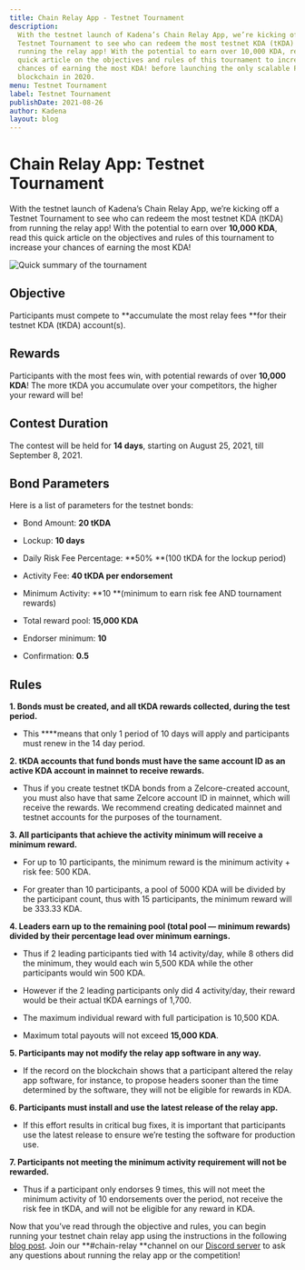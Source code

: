 ```yaml
---
title: Chain Relay App - Testnet Tournament
description:
  With the testnet launch of Kadena’s Chain Relay App, we’re kicking off a
  Testnet Tournament to see who can redeem the most testnet KDA (tKDA) from
  running the relay app! With the potential to earn over 10,000 KDA, read this
  quick article on the objectives and rules of this tournament to increase your
  chances of earning the most KDA! before launching the only scalable POW public
  blockchain in 2020.
menu: Testnet Tournament
label: Testnet Tournament
publishDate: 2021-08-26
author: Kadena
layout: blog
---
```


# Chain Relay App: Testnet Tournament

With the testnet launch of Kadena’s Chain Relay App, we’re kicking off a Testnet
Tournament to see who can redeem the most testnet KDA (tKDA) from running the
relay app! With the potential to earn over **10,000 KDA**, read this quick
article on the objectives and rules of this tournament to increase your chances
of earning the most KDA!

![Quick summary of the tournament](/assets/blog/1_D2VMTMoSDCh4tqVUAxkuIw.webp)

## Objective

Participants must compete to **accumulate the most relay fees **for their
testnet KDA (tKDA) account(s).

## Rewards

Participants with the most fees win, with potential rewards of over **10,000
KDA**! The more tKDA you accumulate over your competitors, the higher your
reward will be!

## Contest Duration

The contest will be held for **14 days**, starting on August 25, 2021, till
September 8, 2021.

## Bond Parameters

Here is a list of parameters for the testnet bonds:

- Bond Amount: **20 tKDA**

- Lockup: **10 days**

- Daily Risk Fee Percentage: **50% **(100 tKDA for the lockup period)

- Activity Fee: **40 tKDA per endorsement**

- Minimum Activity: **10 **(minimum to earn risk fee AND tournament rewards)

- Total reward pool: **15,000 KDA**

- Endorser minimum: **10**

- Confirmation: **0.5**

## Rules

**1. Bonds must be created, and all tKDA rewards collected, during the test
period.**

- This \*\*\*\*means that only 1 period of 10 days will apply and participants
  must renew in the 14 day period.

**2. tKDA accounts that fund bonds must have the same account ID as an active
KDA account in mainnet to receive rewards.**

- Thus if you create testnet tKDA bonds from a Zelcore-created account, you must
  also have that same Zelcore account ID in mainnet, which will receive the
  rewards. We recommend creating dedicated mainnet and testnet accounts for the
  purposes of the tournament.

**3. All participants that achieve the activity minimum will receive a minimum
reward.**

- For up to 10 participants, the minimum reward is the minimum activity + risk
  fee: 500 KDA.

- For greater than 10 participants, a pool of 5000 KDA will be divided by the
  participant count, thus with 15 participants, the minimum reward will be
  333.33 KDA.

**4. Leaders earn up to the remaining pool (total pool — minimum rewards)
divided by their percentage lead over minimum earnings.**

- Thus if 2 leading participants tied with 14 activity/day, while 8 others did
  the minimum, they would each win 5,500 KDA while the other participants would
  win 500 KDA.

- However if the 2 leading participants only did 4 activity/day, their reward
  would be their actual tKDA earnings of 1,700.

- The maximum individual reward with full participation is 10,500 KDA.

- Maximum total payouts will not exceed **15,000 KDA**.

**5. Participants may not modify the relay app software in any way.**

- If the record on the blockchain shows that a participant altered the relay app
  software, for instance, to propose headers sooner than the time determined by
  the software, they will not be eligible for rewards in KDA.

**6. Participants must install and use the latest release of the relay app.**

- If this effort results in critical bug fixes, it is important that
  participants use the latest release to ensure we’re testing the software for
  production use.

**7. Participants not meeting the minimum activity requirement will not be
rewarded.**

- Thus if a participant only endorses 9 times, this will not meet the minimum
  activity of 10 endorsements over the period, not receive the risk fee in tKDA,
  and will not be eligible for any reward in KDA.

Now that you’ve read through the objective and rules, you can begin running your
testnet chain relay app using the instructions in the following
[blog post](./getting-started-with-chainweb-relay-app-2021-08-25). Join our
**#chain-relay **channel on our [Discord server](http://discord.io/kadena) to
ask any questions about running the relay app or the competition!
